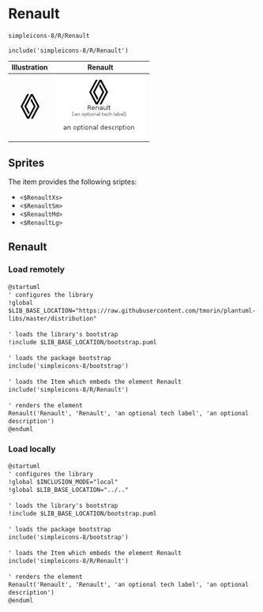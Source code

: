 # Renault


```text
simpleicons-8/R/Renault
```

```text
include('simpleicons-8/R/Renault')
```



| Illustration | Renault |
| :---: | :---: |
| ![illustration for Illustration](../../simpleicons-8/R/Renault.png) | ![illustration for Renault](../../simpleicons-8/R/Renault.Local.png) |



## Sprites
The item provides the following sriptes:

- `<$RenaultXs>`
- `<$RenaultSm>`
- `<$RenaultMd>`
- `<$RenaultLg>`





## Renault

### Load remotely
```plantuml
@startuml
' configures the library
!global $LIB_BASE_LOCATION="https://raw.githubusercontent.com/tmorin/plantuml-libs/master/distribution"

' loads the library's bootstrap
!include $LIB_BASE_LOCATION/bootstrap.puml

' loads the package bootstrap
include('simpleicons-8/bootstrap')

' loads the Item which embeds the element Renault
include('simpleicons-8/R/Renault')

' renders the element
Renault('Renault', 'Renault', 'an optional tech label', 'an optional description')
@enduml
```

### Load locally
```plantuml
@startuml
' configures the library
!global $INCLUSION_MODE="local"
!global $LIB_BASE_LOCATION="../.."

' loads the library's bootstrap
!include $LIB_BASE_LOCATION/bootstrap.puml

' loads the package bootstrap
include('simpleicons-8/bootstrap')

' loads the Item which embeds the element Renault
include('simpleicons-8/R/Renault')

' renders the element
Renault('Renault', 'Renault', 'an optional tech label', 'an optional description')
@enduml
```

